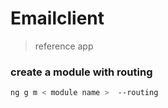 # Emailclient

> reference app

### create a module with routing

```bash 
ng g m < module name >  --routing
```
